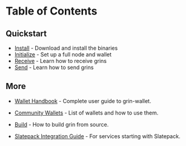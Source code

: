 # Table of Contents

## Quickstart

-  [Install](quickstart/install.md) - Download and install the binaries
-  [Initialize](quickstart/initialize.md) - Set up a full node and wallet
-  [Receive](quickstart/receive.md) - Learn how to receive grins
-  [Send](quickstart/send.md) - Learn how to send grins

## More

- [Wallet Handbook](wallet-handbook.md) - Complete user guide to grin-wallet.

- [Community Wallets](community-wallets.md) - List of wallets and how to use them.

- [Build](build.md) - How to build grin from source.

- [Slatepack Integration Guide](slatepack-integration.md) - For services starting with Slatepack.
